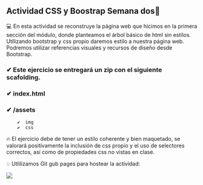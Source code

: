 

## Actividad CSS y Boostrap Semana dos🔗
💻
En esta actividad se reconstruye la página web que hicimos en la primera sección del módulo, donde planteamos el árbol básico de html sin estilos. Utilizando bootstrap y css propio daremos estilo a nuestra página web. Podremos utilizar referencias visuales y recursos de diseño desde Bootstrap.

### ✔  Este ejercicio se entregará un zip con el siguiente scafolding.
 ### ✔  index.html
  ### ✔  /assets
        ✔  img
        ✔  css
🔥 El ejercicio debe de tener un estilo coherente y bien maquetado, se valorará positivamente la inclusión de css propio y el uso de selectores correctos, así como de propiedades css no vistas en clase.

💡 Utlilizamos Git gub pages para hostear la actividad:

[<img src="https://img.icons8.com/external-smashingstocks-hand-drawn-black-smashing-stocks/99/000000/external-click-music-and-multimedia-smashingstocks-hand-drawn-black-smashing-stocks.png" />](https://alyconr.github.io/actividad-css-boostrap/) 


